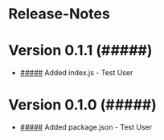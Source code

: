 # Release-Notes

<a name="current-release"></a>
# Version 0.1.1 (#_#_#_#_#)

* [#_#_#_#_#](https://github.com/nknapp/example/commit/#_#_#_#_#) Added index.js - Test User



# Version 0.1.0 (#_#_#_#_#)

* [#_#_#_#_#](https://github.com/nknapp/example/commit/#_#_#_#_#) Added package.json - Test User
